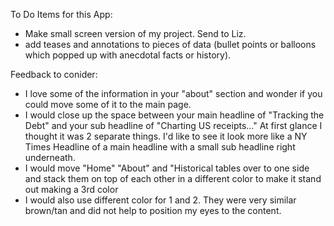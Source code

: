To Do Items for this App:
- Make small screen version of my project. Send to Liz.
- add teases and annotations to pieces of data (bullet points or balloons which popped up with anecdotal facts or history).


Feedback to conider:
- I love some of the information in your  "about" section and wonder if you could move some of it to the main page.
- I would close up the space between your main headline of "Tracking the Debt" and your sub headline of "Charting US receipts..."
At first glance I thought it was 2 separate things.  I'd like to see it look more like a NY Times Headline of a main headline with a small sub headline right underneath.
- I would move "Home" "About" and "Historical tables over to one side and stack them on top of each other in a different color to make it stand out making a 3rd color
- I would also use different color for 1 and 2.  They were very similar brown/tan and did not help to position my eyes to the content.
